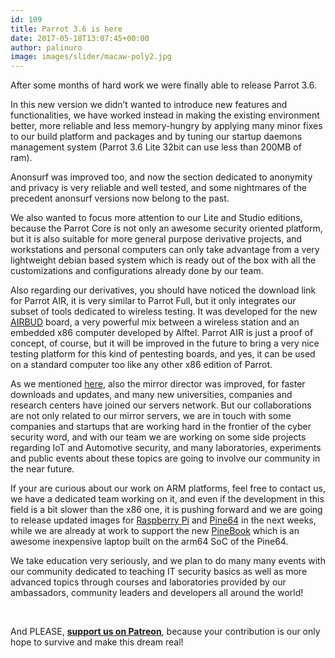 ```yaml
---
id: 109
title: Parrot 3.6 is here
date: 2017-05-18T13:07:45+00:00
author: palinuro
image: images/slider/macaw-poly2.jpg
---
```

After some months of hard work we were finally able to release Parrot 3.6.

In this new version we didn&#8217;t wanted to introduce new features and functionalities, we have worked instead in making the existing environment better, more reliable and less memory-hungry by applying many minor fixes to our build platform and packages and by tuning our startup daemons management system (Parrot 3.6 Lite 32bit can use less than 200MB of ram).

Anonsurf was improved too, and now the section dedicated to anonymity and privacy is very reliable and well tested, and some nightmares of the precedent anonsurf versions now belong to the past.

We also wanted to focus more attention to our Lite and Studio editions, because the Parrot Core is not only an awesome security oriented platform, but it is also suitable for more general purpose derivative projects, and workstations and personal computers can only take advantage from a very lightweight debian based system which is ready out of the box with all the customizations and configurations already done by our team.

Also regarding our derivatives, you should have noticed the download link for Parrot AIR, it is very similar to Parrot Full, but it only integrates our subset of tools dedicated to wireless testing. It was developed for the new [AIRBUD](https://www.alftel.com/pages/product-airbud) board, a very powerful mix between a wireless station and an embedded x86 computer developed by Alftel. Parrot AIR is just a proof of concept, of course, but it will be improved in the future to bring a very nice testing platform for this kind of pentesting boards, and yes, it can be used on a standard computer too like any other x86 edition of Parrot.

As we mentioned [here](https://blog.parrotsec.org/welcome-to-our-new-parrot-mirror-director/), also the mirror director was improved, for faster downloads and updates, and many new universities, companies and research centers have joined our servers network. But our collaborations are not only related to our mirror servers, we are in touch with some companies and startups that are working hard in the frontier of the cyber security word, and with our team we are working on some side projects regarding IoT and Automotive security, and many laboratories, experiments and public events about these topics are going to involve our community in the near future.

If your are curious about our work on ARM platforms, feel free to contact us, we have a dedicated team working on it, and even if the development in this field is a bit slower than the x86 one, it is pushing forward and we are going to release updated images for [Raspberry Pi](https://www.raspberrypi.org/) and [Pine64](https://www.pine64.org/) in the next weeks, while we are already at work to support the new [PineBook](https://www.pine64.org/?page_id=3707) which is an awesome inexpensive laptop built on the arm64 SoC of the Pine64.

We take education very seriously, and we plan to do many many events with our community dedicated to teaching IT security basics as well as more advanced topics through courses and laboratories provided by our ambassadors, community leaders and developers all around the world!

&nbsp;

And PLEASE, [**support us on Patreon**](https://www.patreon.com/parrot), because your contribution is our only hope to survive and make this dream real!